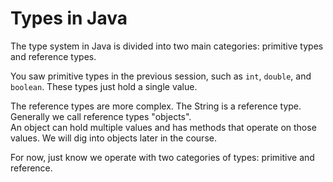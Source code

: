 # Types in Java

The type system in Java is divided into two main categories: primitive types and reference types.

You saw primitive types in the previous session, such as `int`, `double`, and `boolean`. These types just hold a single value.

The reference types are more complex. The String is a reference type. Generally we call reference types "objects".\
An object can hold multiple values and has methods that operate on those values. We will dig into objects later in the course. 

For now, just know we operate with two categories of types: primitive and reference.
